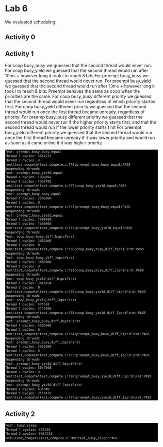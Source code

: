 # Lab 6
We evaluated scheduling.

## Activity 0


## Activity 1
For coop busy_busy we guessed that the second thread would never run. 
For coop busy_yield we guessed that the second thread would run after 10ms + however long it took i to reach 8 bits
For preempt busy_busy we guessed that the second thread would never run. 
For preempt busy_yield we guessed that the second thread would run after 10ms + however long it took i to reach 8 bits.
Preempt behaves the same as coop when the priorities are the same. 
For coop busy_busy different priority we guessed that the second thread would never run regardless of which priority started first.
For coop busy_yield different priority we guessed that the second thread would run once the first thread became unready, regardless of priority.
For preemp busy_busy different priority we guessed that the second thread would never run if the higher priority starts first, and that the second thread would run if the lower priority starts first
For preempt busy_yield different priority we guessed that the second thread would run once the first thread became unready if it was lower priority and would run as soon as it came online if it was higher priority.


![alt](act1.png)


## Activity 2

![alt](act2.png)
